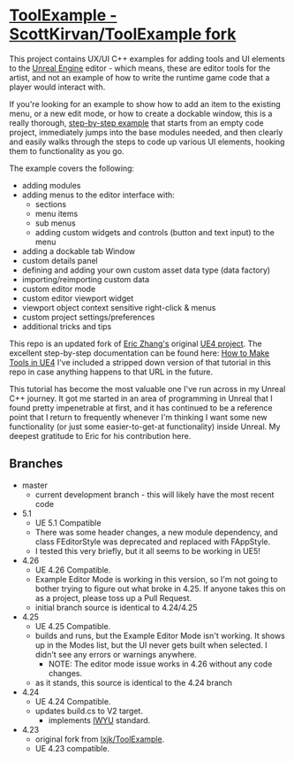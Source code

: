 # [ToolExample - ScottKirvan/ToolExample fork](https://github.com/ScottKirvan/ToolExample)
This project contains UX/UI C++ examples for adding tools and UI elements to the [Unreal Engine](https://github.com/epicgames) editor - which means, these are editor tools for the artist, and not an example of how to write the runtime game code that a player would interact with.  

If you're looking for an example to show how to add an item to the existing menu, or a new edit mode, or how to create a dockable window, this is a really thorough, [step-by-step example](https://lxjk.github.io/2019/10/01/How-to-Make-Tools-in-U-E.html) that starts from an empty code project, immediately jumps into the base modules needed, and then clearly and easily walks through the steps to code up various UI elements, hooking them to functionality as you go.

The example covers the following:
- adding modules
- adding menus to the editor interface with:
  - sections
  - menu items
  - sub menus
  - adding custom widgets and controls (button and text input) to the menu
- adding a dockable tab Window
- custom details panel
- defining and adding your own custom asset data type (data factory)
- importing/reimporting custom data
- custom editor mode
- custom editor viewport widget
- viewport object context sensitive right-click & menus
- custom project settings/preferences
- additional tricks and tips

This repo is an updated fork of [Eric Zhang's](https://github.com/lxjk) original [UE4 project](https://github.com/lxjk/ToolExample).  The excellent step-by-step documentation can be found here: [How to Make Tools in UE4](https://lxjk.github.io/2019/10/01/How-to-Make-Tools-in-U-E.html)   I've included a stripped down version of that tutorial in this repo in case anything happens to that URL in the future.  

This tutorial has become the most valuable one I've run across in my Unreal C++ journey.  It got me started in an area of programming in Unreal that I found pretty impenetrable at first, and it has continued to be a reference point that I return to frequently whenever I'm thinking I want some new functionality (or just some easier-to-get-at functionality) inside Unreal.  My deepest gratitude to Eric for his contribution here.

## Branches
- master
    - current development branch - this will likely have the most recent code
- 5.1
	- UE 5.1 Compatible
	- There was some header changes, a new module dependency, and class FEditorStyle was deprecated and replaced with FAppStyle.
	- I tested this very briefly, but it all seems to be working in UE5!
- 4.26
  - UE 4.26 Compatible.
  - Example Editor Mode is working in this version, so I'm not going to bother trying to figure out what broke in 4.25.  If anyone takes this on as a project, please toss up a Pull Request.
  - initial branch source is identical to 4.24/4.25
- 4.25
    - UE 4.25 Compatible.
    - builds and runs, but the Example Editor Mode isn't working.  It shows up in the Modes list, but the UI never gets built when selected.  I didn't see any errors or warnings anywhere.
        - NOTE:  The editor mode issue works in 4.26 without any code changes.
    - as it stands, this source is identical to the 4.24 branch
- 4.24
    - UE 4.24 Compatible.
    - updates build.cs to V2 target.
        - implements [IWYU](https://docs.unrealengine.com/en-US/ProductionPipelines/BuildTools/UnrealBuildTool/IWYU/index.html) standard.
- 4.23
    - original fork from [lxjk/ToolExample](https://github.com/lxjk/ToolExample).
    - UE 4.23 compatible.
